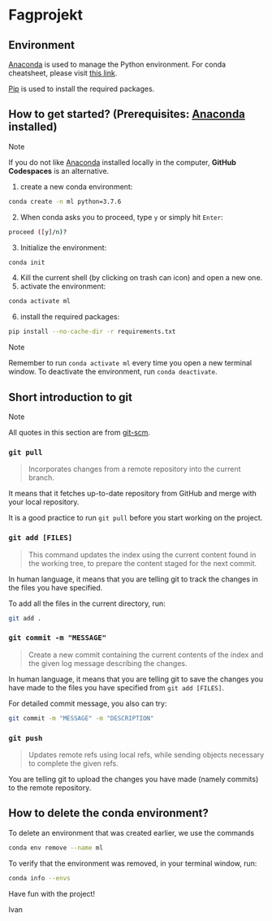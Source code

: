 # Fagprojekt

## Environment
[Anaconda](https://docs.anaconda.com/index.html) is used to manage the Python environment. For conda cheatsheet, please visit [this link](miscellaneous/conda-cheatsheet.pdf).

[Pip](https://pip.pypa.io/en/stable/) is used to install the required packages.

## How to get started? (Prerequisites: [Anaconda](https://www.anaconda.com/download) installed)

> [!note]
> If you do not like [Anaconda](https://www.anaconda.com/download) installed locally in the computer, **GitHub Codespaces** is an alternative.

1. create a new conda environment: 
```bash
conda create -n ml python=3.7.6
```
2. When conda asks you to proceed, type `y` or simply hit `Enter`:
```bash
proceed ([y]/n)?
```
3. Initialize the environment: 
```bash
conda init
```
4. Kill the current shell (by clicking on trash can icon) and open a new one.
5. activate the environment: 
```bash
conda activate ml
```
6. install the required packages: 
```bash
pip install --no-cache-dir -r requirements.txt
```
> [!note]
> Remember to run `conda activate ml` every time you open a new terminal window. 
> To deactivate the environment, run `conda deactivate`.

## Short introduction to git
> [!note]
> All quotes in this section are from [git-scm](https://git-scm.com/docs).
### `git pull`
> Incorporates changes from a remote repository into the current branch.

It means that it fetches up-to-date repository from GitHub and merge with your local repository.

It is a good practice to run `git pull` before you start working on the project.

### `git add [FILES]`
> This command updates the index using the current content found in the working tree, to prepare the content staged for the next commit.

In human language, it means that you are telling git to track the changes in the files you have specified.

To add all the files in the current directory, run:
```bash
git add .
```

### `git commit -m "MESSAGE"`
> Create a new commit containing the current contents of the index and the given log message describing the changes.

In human language, it means that you are telling git to save the changes you have made to the files you have specified from `git add [FILES]`.

For detailed commit message, you also can try:
```bash
git commit -m "MESSAGE" -m "DESCRIPTION"
```

### `git push`
> Updates remote refs using local refs, while sending objects necessary to complete the given refs.

You are telling git to upload the changes you have made (namely commits) to the remote repository.

## How to delete the conda environment?
To delete an environment that was created earlier, we use the commands
```bash
conda env remove --name ml
```

To verify that the environment was removed, in your terminal window, run:
```bash
conda info --envs
```

Have fun with the project!

Ivan